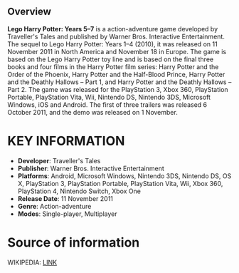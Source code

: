 ## Overview

**Lego Harry Potter: Years 5–7** is a action-adventure game developed by Traveller's Tales and published by Warner Bros. Interactive Entertainment. The sequel to Lego Harry Potter: Years 1–4 (2010), it was released on 11 November 2011 in North America and November 18 in Europe. The game is based on the Lego Harry Potter toy line and is based on the final three books and four films in the Harry Potter film series: Harry Potter and the Order of the Phoenix, Harry Potter and the Half-Blood Prince, Harry Potter and the Deathly Hallows – Part 1, and Harry Potter and the Deathly Hallows – Part 2. The game was released for the PlayStation 3, Xbox 360, PlayStation Portable, PlayStation Vita, Wii, Nintendo DS, Nintendo 3DS, Microsoft Windows, iOS and Android. The first of three trailers was released 6 October 2011, and the demo was released on 1 November.
# KEY INFORMATION

- **Developer**: Traveller's Tales
- **Publisher**: Warner Bros. Interactive Entertainment
- **Platforms**: Android, Microsoft Windows, Nintendo 3DS, Nintendo DS, OS X, PlayStation 3, PlayStation Portable, PlayStation Vita, Wii, Xbox 360, PlayStation 4, Nintendo Switch, Xbox One
- **Release Date**: 11 November 2011
- **Genre**: Action-adventure
- **Modes**: Single-player, Multiplayer
# Source of information
 WIKIPEDIA: [LINK](https://en.wikipedia.org/wiki/Lego_Harry_Potter:_Years_5–7)